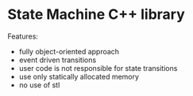 # State Machine C++ library

Features:
- fully object-oriented approach
- event driven transitions
- user code is not responsible for state transitions
- use only statically allocated memory
- no use of stl
